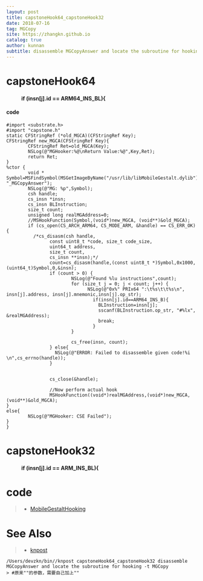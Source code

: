 ```yaml
---
layout: post
title: capstoneHook64_capstoneHook32
date: 2018-07-16
tag: MGCopy
site: https://zhangkn.github.io
catalog: true
author: kunnan
subtitle: disassemble MGCopyAnswer and locate the subroutine for hooking
---
```




# capstoneHook64 

####             if (insn[j].id == ARM64_INS_BL){



#### code

```objc
#import <substrate.h>
#import "capstone.h"
static CFStringRef (*old_MGCA)(CFStringRef Key);
CFStringRef new_MGCA(CFStringRef Key){
        CFStringRef Ret=old_MGCA(Key);
        NSLog(@"MGHooker:%@\nReturn Value:%@",Key,Ret);
        return Ret;
}
%ctor {
        void * Symbol=MSFindSymbol(MSGetImageByName("/usr/lib/libMobileGestalt.dylib"), "_MGCopyAnswer");
        NSLog(@"MG: %p",Symbol);
        csh handle;
        cs_insn *insn;
        cs_insn BLInstruction;
        size_t count;
        unsigned long realMGAddress=0;
        //MSHookFunction(Symbol,(void*)new_MGCA, (void**)&old_MGCA);
        if (cs_open(CS_ARCH_ARM64, CS_MODE_ARM, &handle) == CS_ERR_OK) {
          /*cs_disasm(csh handle,
          		const uint8_t *code, size_t code_size,
          		uint64_t address,
          		size_t count,
          		cs_insn **insn);*/
                count=cs_disasm(handle,(const uint8_t *)Symbol,0x1000,(uint64_t)Symbol,0,&insn);
                if (count > 0) {
                        NSLog(@"Found %lu instructions",count);
                        for (size_t j = 0; j < count; j++) {
                              NSLog(@"0x%" PRIx64 ":\t%s\t\t%s\n", insn[j].address, insn[j].mnemonic,insn[j].op_str);
                                if(insn[j].id==ARM64_INS_B){
                                  BLInstruction=insn[j];
                                  sscanf(BLInstruction.op_str, "#%lx", &realMGAddress);
                                  break;
                                }
                        }

                        cs_free(insn, count);
                } else{
                  NSLog(@"ERROR: Failed to disassemble given code!%i \n",cs_errno(handle));
                }


                cs_close(&handle);

                //Now perform actual hook
                MSHookFunction((void*)realMGAddress,(void*)new_MGCA, (void**)&old_MGCA);
}
else{
        NSLog(@"MGHooker: CSE Failed");
}
}

```



# capstoneHook32 

####             if (insn[j].id == ARM_INS_BL){ 



# code

> * [MobileGestaltHooking](https://github.com/kunnan/MobileGestaltHooking/blob/master/Tweak/Makefile)

# See Also 

>* [knpost](https://github.com/zhangkn/KNBin/blob/master/knpost) 
>
```
/Users/devzkn/bin//knpost capstoneHook64_capstoneHook32 disassemble MGCopyAnswer and locate the subroutine for hooking -t MGCopy
> #原来""的参数，需要自己加上""
```


